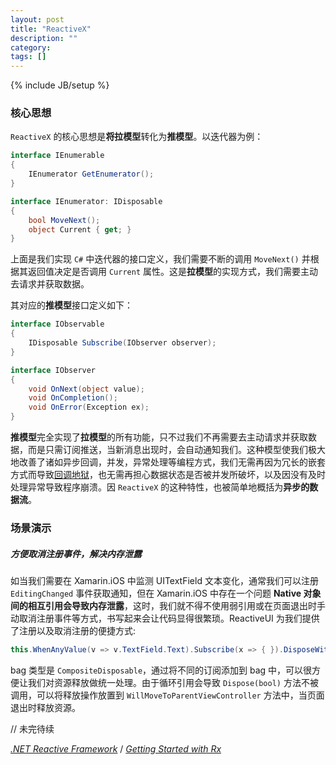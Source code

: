 ```yaml
---
layout: post
title: "ReactiveX"
description: ""
category: 
tags: []
---
```

{% include JB/setup %}

### 核心思想

`ReactiveX` 的核心思想是**将拉模型**转化为**推模型**。以迭代器为例：

```csharp
interface IEnumerable
{
    IEnumerator GetEnumerator();
}

interface IEnumerator: IDisposable
{
    bool MoveNext();
    object Current { get; }
}

```

上面是我们实现 `C#` 中迭代器的接口定义，我们需要不断的调用 `MoveNext()` 并根据其返回值决定是否调用 `Current` 属性。这是**拉模型**的实现方式，我们需要主动去请求并获取数据。

其对应的**推模型**接口定义如下：

```csharp
interface IObservable
{
    IDisposable Subscribe(IObserver observer);
}

interface IObserver
{
    void OnNext(object value);
    void OnCompletion();
    void OnError(Exception ex);
}
```

**推模型**完全实现了**拉模型**的所有功能，只不过我们不再需要去主动请求并获取数据，而是只需订阅推送，当新消息出现时，会自动通知我们。这种模型使我们极大地改善了诸如异步回调，并发，异常处理等编程方式，我们无需再因为冗长的嵌套方式而导致[回调地狱](http://callbackhell.com/)，也无需再担心数据状态是否被并发所破坏，以及因没有及时处理异常导致程序崩溃。因 `ReactiveX` 的这种特性，也被简单地概括为**异步的数据流**。


### 场景演示

##### 方便取消注册事件，解决内存泄露

如当我们需要在 Xamarin.iOS 中监测 UITextField 文本变化，通常我们可以注册 `EditingChanged` 事件获取通知，但在 Xamarin.iOS 中存在一个问题 **Native 对象间的相互引用会导致内存泄露**，这时，我们就不得不使用弱引用或在页面退出时手动取消注册事件等方式，书写起来会让代码显得很繁琐。ReactiveUI 为我们提供了注册以及取消注册的便捷方式:

```csharp
this.WhenAnyValue(v => v.TextField.Text).Subscribe(x => { }).DisposeWith(bag);
```

bag 类型是 `CompositeDisposable`，通过将不同的订阅添加到 bag 中，可以很方便让我们对资源释放做统一处理。由于循环引用会导致 `Dispose(bool)` 方法不被调用，可以将释放操作放置到 `WillMoveToParentViewController` 方法中，当页面退出时释放资源。

// 未完待续


[*.NET Reactive Framework*](https://www.youtube.com/watch?v=looJcaeboBY) / [*Getting Started with Rx*](https://msdn.microsoft.com/en-us/library/hh242975(v=vs.103).aspx)